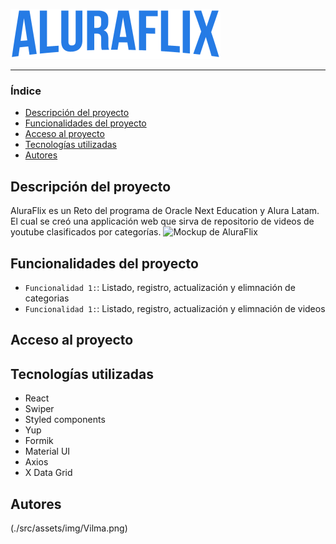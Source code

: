 ![Logo de AluraFlix](./src/assets/img/logo.svg)  

<hr>  

 
### Índice  

- [Descripción del proyecto](#Descripción-del-proyecto) 
- [Funcionalidades del proyecto](#Funcionalidades-del-proyecto)  
- [Acceso al proyecto](#Acceso-al-proyecto)  
- [Tecnologías utilizadas](#Tecnologías-utilizadas)  
- [Autores](#Autores)  
## Descripción del proyecto  

AluraFlix es un Reto del programa de Oracle Next Education y Alura Latam. El cual  se creó una applicación web que sirva de repositorio de videos de youtube clasificados por categorías. 
![Mockup de AluraFlix](./src/assets/img/previsualizaci%C3%B3n.png)   
## Funcionalidades del proyecto 
- `Funcionalidad 1:`: Listado, registro, actualización y elimnación de categorias
- `Funcionalidad 1:`: Listado, registro, actualización y elimnación de videos 
## Acceso al proyecto


## Tecnologías utilizadas
- React
- Swiper
- Styled components
- Yup
- Formik
- Material UI
- Axios
- X Data Grid
## Autores
(./src/assets/img/Vilma.png) 

